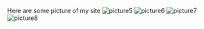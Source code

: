 Here are some picture of my site
![picture5](https://github.com/Aman8845/social/assets/150044997/6a3da4b1-7631-4f9a-a364-dba7096874a0)
![picture6](https://github.com/Aman8845/social/assets/150044997/0192ad7b-89a7-4b8a-8e25-09acb3554ad2)
![picture7](https://github.com/Aman8845/social/assets/150044997/21a23f55-89f3-478f-a2df-da54b68baf84)
![picture8](https://github.com/Aman8845/social/assets/150044997/a6d436af-630d-4211-a4e8-cb492f581c8a)
